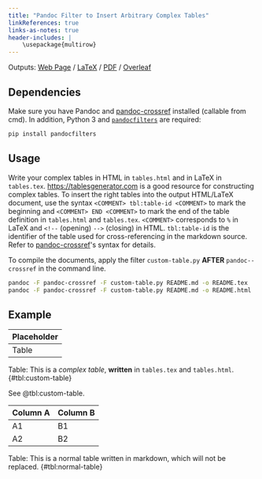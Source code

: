 ```yaml
---
title: "Pandoc Filter to Insert Arbitrary Complex Tables"
linkReferences: true
links-as-notes: true
header-includes: |
    \usepackage{multirow}
---
```


Outputs: 
[Web Page](https://yongfu.name/pandoc-filter/) /
[LaTeX](https://yongfu.name/pandoc-filter/README.tex) /
[PDF](https://yongfu.name/pandoc-filter/README.pdf) /
[Overleaf](https://www.overleaf.com/docs?snip_uri=https://yongfu.name/pandoc-filter/README.tex&engine=xelatex)


## Dependencies

Make sure you have Pandoc and [pandoc-crossref][crossref] installed (callable from cmd). 
In addition, Python 3 and [`pandocfilters`](https://github.com/jgm/pandocfilters) are required:

```bash
pip install pandocfilters
```

[crossref]: https://github.com/lierdakil/pandoc-crossref


## Usage

Write your complex tables in HTML in `tables.html` and in LaTeX in `tables.tex`.
<https://tablesgenerator.com> is a good resource for constructing complex tables.
To insert the right tables into the output HTML/LaTeX document, 
use the syntax `<COMMENT> tbl:table-id <COMMENT>` to mark the beginning and
`<COMMENT> END <COMMENT>` to mark the end of the table definition in `tables.html` and `tables.tex`.
`<COMMENT>` corresponds to `%` in LaTeX and `<!--` (opening) `-->` (closing) in HTML. 
`tbl:table-id` is the identifier of the table used for cross-referencing in the markdown source. 
Refer to [pandoc-crossref][crossref]'s syntax for details.

To compile the documents, apply the filter `custom-table.py` **AFTER** `pandoc--crossref` in the command line.

```bash
pandoc -F pandoc-crossref -F custom-table.py README.md -o README.tex
pandoc -F pandoc-crossref -F custom-table.py README.md -o README.html
```


## Example

| Placeholder |
|-------------|
| Table       |

Table: This is a _complex table_, **written** in `tables.tex` and `tables.html`. {#tbl:custom-table}

See @tbl:custom-table.


Column A | Column B
---------|---------
A1       | B1
A2       | B2

Table: This is a normal table written in markdown, which will not be replaced. {#tbl:normal-table}

